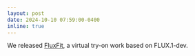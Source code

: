 ```yaml
---
layout: post
date: 2024-10-10 07:59:00-0400
inline: true
---
```


We released [FluxFit](https://github.com/BoyuanJiang/FluxFit), a virtual try-on work based on FLUX.1-dev.
